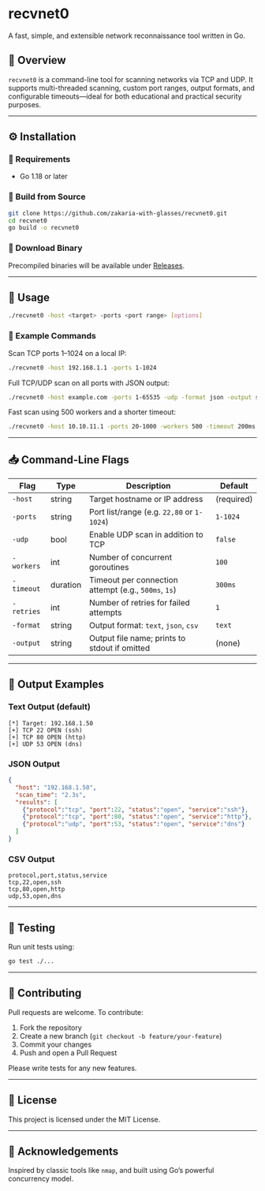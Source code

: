 # recvnet0

A fast, simple, and extensible network reconnaissance tool written in Go.

## 📖 Overview

`recvnet0` is a command-line tool for scanning networks via TCP and UDP. It supports multi-threaded scanning, custom port ranges, output formats, and configurable timeouts—ideal for both educational and practical security purposes.

---

## ⚙️ Installation

### 🧩 Requirements

- Go 1.18 or later

### 🔧 Build from Source

```bash
git clone https://github.com/zakaria-with-glasses/recvnet0.git
cd recvnet0
go build -o recvnet0
```

### 📁 Download Binary

Precompiled binaries will be available under [Releases](https://github.com/zakaria-with-glasses/recvnet0/releases).

---

## 🚀 Usage

```bash
./recvnet0 -host <target> -ports <port range> [options]
```

### 🧪 Example Commands

Scan TCP ports 1–1024 on a local IP:

```bash
./recvnet0 -host 192.168.1.1 -ports 1-1024
```

Full TCP/UDP scan on all ports with JSON output:

```bash
./recvnet0 -host example.com -ports 1-65535 -udp -format json -output scan.json
```

Fast scan using 500 workers and a shorter timeout:

```bash
./recvnet0 -host 10.10.11.1 -ports 20-1000 -workers 500 -timeout 200ms
```

---

## 📥 Command-Line Flags

| Flag       | Type     | Description                                          | Default    |
| ---------- | -------- | ---------------------------------------------------- | ---------- |
| `-host`    | string   | Target hostname or IP address                        | (required) |
| `-ports`   | string   | Port list/range (e.g. `22,80` or `1-1024`)           | `1-1024`   |
| `-udp`     | bool     | Enable UDP scan in addition to TCP                   | `false`    |
| `-workers` | int      | Number of concurrent goroutines                      | `100`      |
| `-timeout` | duration | Timeout per connection attempt (e.g., `500ms`, `1s`) | `300ms`    |
| `-retries` | int      | Number of retries for failed attempts                | `1`        |
| `-format`  | string   | Output format: `text`, `json`, `csv`                 | `text`     |
| `-output`  | string   | Output file name; prints to stdout if omitted        | (none)     |

---

## 📄 Output Examples

### Text Output (default)

```
[*] Target: 192.168.1.50
[+] TCP 22 OPEN (ssh)
[+] TCP 80 OPEN (http)
[+] UDP 53 OPEN (dns)
```

### JSON Output

```json
{
  "host": "192.168.1.50",
  "scan_time": "2.3s",
  "results": [
    {"protocol":"tcp", "port":22, "status":"open", "service":"ssh"},
    {"protocol":"tcp", "port":80, "status":"open", "service":"http"},
    {"protocol":"udp", "port":53, "status":"open", "service":"dns"}
  ]
}
```

### CSV Output

```csv
protocol,port,status,service
tcp,22,open,ssh
tcp,80,open,http
udp,53,open,dns
```

---

## 🧪 Testing

Run unit tests using:

```bash
go test ./...
```

---

## 🤝 Contributing

Pull requests are welcome. To contribute:

1. Fork the repository
2. Create a new branch (`git checkout -b feature/your-feature`)
3. Commit your changes
4. Push and open a Pull Request

Please write tests for any new features.

---

## 📝 License

This project is licensed under the MIT License.

---

## 🙏 Acknowledgements

Inspired by classic tools like `nmap`, and built using Go’s powerful concurrency model.


